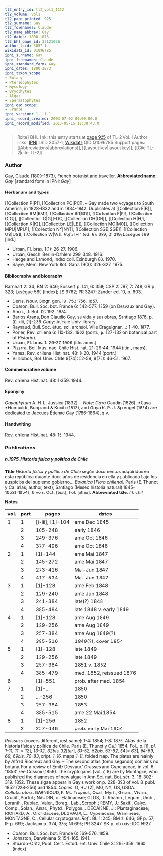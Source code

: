 ```yaml
---
tl2_entry_id: tl2_vol1_1152
tl2_volume: vol1
tl2_page_printed: 925
tl2_surname: Gay
tl2_forenames: Claude
tl2_name_abbrev: Gay
tl2_dates: 1800-1873
tl2_bhl_page_id: 33121056
author_lsid: 3057-1
wikidata_id: Q1096785
ipni_surname: Gay
ipni_forenames: Claude
ipni_standard_form: Gay
ipni_dates: 1800-1873
ipni_taxon_scope: 
- Botany
- Pteridophytes
- Mycology
- Bryophytes
- Algae
- Spermatophytes
ipni_geo_scope: 
- France
ipni_version: 1.1.1.1
ipni_record_created: 2003-07-02 00:00:00.0
ipni_record_modified: 2013-05-15 11:38:43.0
---
```


> [!cite] BHL link: this entry starts at [page 925](https://www.biodiversitylibrary.org/page/33121056) of TL-2 Vol. I
> Author links: [IPNI](https://www.ipni.org/a/3057-1) LSID 3057-1, [Wikidata](https://www.wikidata.org/wiki/Q1096785) QID Q1096785
> Support pages: [[Abbreviations|abbreviations]], [[Layout key|layout key]], [[Cite TL-2|cite TL-2]]

### Author

Gay, Claude (1800-1873), French botanist and traveller. 
**Abbreviated name**: *Gay* \[standard form in IPNI: *Gay*\]

#### Herbarium and types

[[Collection P|P]], [[Collection PC|PC]]. – Gay made two voyages to South America, in 1828-1832 and in 1834-1842. Duplicates at [[Collection B|B]], [[Collection BM|BM]], [[Collection BR|BR]], [[Collection F|F]], [[Collection G|G]], [[Collection G|G]]-DC, [[Collection GH|GH]], [[Collection H|H]], [[Collection K|K]], [[Collection LE|LE]], [[Collection MO|MO]], [[Collection MPU|MPU]], [[Collection NY|NY]], [[Collection SGE|SGE]], [[Collection US|US]], [[Collection W|W]].
*Ref*.: IH 1 (ed. 6): 359, 2: 219; Lasègue 569 \[ind.\]
- Urban, Fl. bras. 1(1): 26-27. 1906.
- Urban, Gesch. Berlin-Dahlem 299, 348. 1916.
- Hedge and Lamond, Index coll. Edinburgh 83. 1970.
- Sayre, Mem. New York Bot. Gard. 19(3): 326-327. 1975.

#### Bibliography and biography

Barnhart 2: 34; BM 2: 646; Bossert p. 141, 6: 359; CSP 2: 797, 7: 748; GR p. 323; Lasègue 569 \[index\]; LS 9762; PR 3247; Zander ed. 10, p. 603.
- Denis, Nouv. Biogr. gen. 19: 753-756. 1857.
- Cosson, Bull. Soc. bot. France 6: 542-577. 1859 (on Desvaux and Gay).
- Anon., J. Bot. 12: 192. 1874.
- Barros Arana, Don Claudio Gay, su vida y sus obras, Santiago 1876, p. \[i\]-viii, \[1\]-235. *Copy*: At Yale Univ. library.
- Raynaud, Bull. Soc. étud. sci. archéol. Ville Draguignan...: 1-40. 1877.
- Porter, Rev. chilena 6: 110-132. 1902 (portr.; p. 127-132 on botanical part of *Historia*).
- Urban, Fl. bras. 1: 26-27. 1906 (itin. amer.)
- Pizarra, Bol. Mus. nac. Chile Hist. nat. 21: 29-44. 1944 (itin., maps).
- Yanez, Rev. chilena Hist. nat. 48: 8-20. 1944 (portr.)
- Villalobos, Bol. Univ. Chile 9(74): 52-59, 9(75): 46-51. 1967.

#### Commemorative volume

Rev. chilena Hist. nat. 48: 1-359. 1944.

#### Eponymy

*Gayophytum* A. H. L. Jussieu (1832). – *Note*: *Gaya* Gaudin (1826), *Gaya *Humboldt, Bonpland & Kunth (1812), and *Gaya* K. P. J. Sprengel (1824) are dedicated to Jacques Étienne Gay (1786-1864), q.v.

#### Handwriting

Rev. chilena Hist. nat. 48: 15. 1944.

### Publications

##### n.1975. Historia física y política de Chile

**Title**
*Historia física y política de Chile* según documentos adquiridos en esta república durante doce años de residencia en ella y publicada bajo los auspicios del supremo gobierno... *Botánica* \[*Flora chilena*\]. Paris (E. Thunot y Ca. atlas; author, text), Santiago (Museo historia natural) 1845-1852\[-1854\], 8 vols. Oct. \[text\], Fol. \[atlas\].
**Abbreviated title**: *Fl. chil.*

**Notes**

|vol.	|part	|pages	|dates|
|---	|---	|---	|---	|
|1	|1	|\[i-iii\], \[1\]-104	|ante Dec 1845|
|	|2	|105-248	|early 1846|
|	|3	|249-376	|ante Oct 1846|
|	|4	|377-496	|ante Oct 1846|
|2	|1	|\[1\]-144	|ante Mai 1847|
|	|2	|145-272	|ante Mai 1847|
|	|3	|273-416	|Mai-Jun 1847|
|	|4	|417-534	|Mai-Jun 1847|
|3	|1	|\[1\]-128	|ante Feb 1848|
|	|2	|129-240	|ante Jun 1848|
|	|3	|241-384	|late(?) 1848|
|	|4	|385-484	|late 1848 v. early 1849|
|4	|1	|\[1\]-128	|ante Aug 1849|
|	|2	|129-256	|ante Aug 1849|
|	|3	|257-384	|ante Aug 1849(?)|
|	|4	|385-516	|1849(?), cover 1854|
|5	|1	|\[1\]-128	|late 1849|
|	|2	|129-256	|late 1849|
|	|3	|257-384	|1851 v. 1852|
|	|4	|385-479	|med. 1852, reissued 1876|
|6	|	|\[1\]-551	|prob. after med. 1854|
|7	|1	|\[1\]-...	|1850|
|	|2	|...-256	|1850|
|	|3	|257-384	|1853|
|	|4	|385-515	|ante 22 Mai 1854|
|8	|1	|\[1\]-256	|1852|
|	|2	|257-448	|prob. early Mai 1854|

*Reissues* (covers different, rest same): 1-4: 1854; 1-8: 1876.
*Atlas* de la historia física y política de Chile. Paris (E. Thunot y Ca.) 1854. Fol., p. \[i\], *pl. 1-11, 11* \[= *12*\], *13-32, 32bis, 32*\[*ter*\], *33-52, 52bis, 53-62, 64*\[= *63*\], *64-69, 69, 69bis, 70-83*, cript. *1-16*, mapa *1-11*, folded map. The plates are mainly by Alfred Riocreux and Gay. – The second atlas (tomo segundo) contains no botany.
For a review of Émile Desvaux' Grasses and Cyperaceae, in vol. 6 '1853' see Cosson (1859). The cryptogams (vol. 7, 8) are by Montagne, who published the diagnoses of new algae in Ann Sci. nat. Bot. sér. 3. 18: 302-319. 1852. These algae appear in Gay's work on p. 228-393 of vol. 8, publ. 1852 (228-256) and 1854. *Copies*: G, HU (2), MO, NY, US, USDA.
*Collaborators*: BARNÉOUD, F. M.: Tropeol., Oxal., Myrt., Geran., Vivian., Crucif., Portul.; NAUDIN, c.: Elatinaceae; CLOS, D.: Rhamn., Legum., Umb., Loranth., Rubiac., Valer., Borag., Lab., Scroph.; REMY, J.: Saxif., Calyc., Comp., Solan., Amar., Phytol., Polygon.;.
DECAISNE, J.: Plantaginaceae; RICHARD, A.: Orchidaceae; DESVAUX, E.: Cyperaceae, Gramineae; MONTAGNE, C.: Cellular cryptogams.
*Ref*.: BL 1: 245; BM 2: 646; GF p. 57; IF p. 699; Jackson p. 374, 375; NI 695; PR 3247; SK p. clxxxiv; IDC 5927.
- Cosson, Bull. Soc. bot. France 6: 569-576. 1859.
- Johnston, Darwiniana 5: 154-165. 1941.
- Stuardo-Oritz, Publ. Cent. Estud. ent. Univ. Chile 3: 295-359. 1960 (index).

